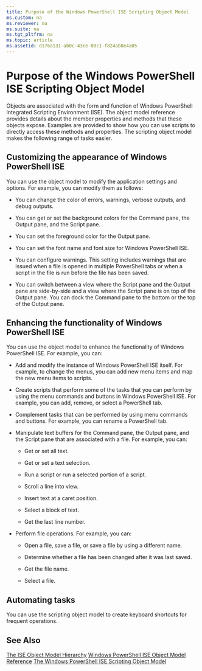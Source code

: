 ```yaml
---
title: Purpose of the Windows PowerShell ISE Scripting Object Model
ms.custom: na
ms.reviewer: na
ms.suite: na
ms.tgt_pltfrm: na
ms.topic: article
ms.assetid: d176a131-ab0c-43ee-80c1-f824ab8e4a05
---
```

# Purpose of the Windows PowerShell ISE Scripting Object Model
  Objects are associated with the form and function of Windows PowerShell Integrated Scripting Environment (ISE). The object model reference provides details about the member properties and methods that these objects expose. Examples are provided to show how you can use scripts to directly access these methods and properties. The scripting object model makes the following range of tasks easier.

## Customizing the appearance of Windows PowerShell ISE
 You can use the object model to modify the application settings and options. For example, you can modify them as follows:

-   You can change the color of errors, warnings, verbose outputs, and debug outputs.

-   You can get or set the background colors for the Command pane, the Output pane, and the Script pane.

-   You can set the foreground color for the Output pane.

-   You can set the font name and font size for Windows PowerShell ISE.

-   You can configure warnings. This setting includes warnings that are issued when a file is opened in multiple PowerShell tabs or when a script in the file is run before the file has been saved.

-   You can switch between a view where the Script pane and the Output pane are side\-by\-side and a view where the Script pane is on top of the Output pane. You can dock the Command pane to the bottom or the top of the Output pane.

## Enhancing the functionality of Windows PowerShell ISE
 You can use the object model to enhance the functionality of Windows PowerShell ISE. For example, you can:

-   Add and modify the instance of Windows PowerShell ISE itself. For example, to change the menus, you can add new menu items and map the new menu items to scripts.

-   Create scripts that perform some of the tasks that you can perform by using the menu commands and buttons in Windows PowerShell ISE. For example, you can add, remove, or select a PowerShell tab.

-   Complement tasks that can be performed by using menu commands and buttons. For example, you can rename a PowerShell tab.

-   Manipulate text buffers for the Command pane, the Output pane, and the Script pane that are associated with a file. For example, you can:

    -   Get or set all text.

    -   Get or set a text selection.

    -   Run a script or run a selected portion of a script.

    -   Scroll a line into view.

    -   Insert text at a caret position.

    -   Select a block of text.

    -   Get the last line number.

-   Perform file operations. For example, you can:

    -   Open a file, save a file, or save a file by using a different name.

    -   Determine whether a file has been changed after it was last saved.

    -   Get the file name.

    -   Select a file.

## Automating tasks
 You can use the scripting object model to create keyboard shortcuts for frequent operations.

## See Also
 [The ISE Object Model Hierarchy](../Topic/The-ISE-Object-Model-Hierarchy.md) 
 [Windows PowerShell ISE Object Model Reference](../Topic/Windows-PowerShell-ISE-Object-Model-Reference.md) 
 [The Windows PowerShell ISE Scripting Object Model](../Topic/The-Windows-PowerShell-ISE-Scripting-Object-Model.md)

  
